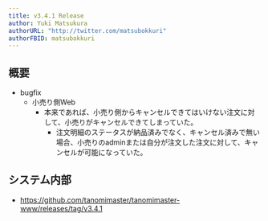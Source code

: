 ```yaml
---
title: v3.4.1 Release
author: Yuki Matsukura
authorURL: "http://twitter.com/matsubokkuri"
authorFBID: matsubokkuri
---
```


## 概要

- bugfix
  - 小売り側Web
    - 本来であれば、小売り側からキャンセルできてはいけない注文に対して、小売りがキャンセルできてしまっていた。
      - 注文明細のステータスが納品済みでなく、キャンセル済みで無い場合、小売りのadminまたは自分が注文した注文に対して、キャンセルが可能になっていた。


## システム内部

- https://github.com/tanomimaster/tanomimaster-www/releases/tag/v3.4.1

